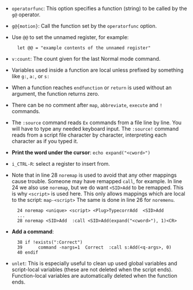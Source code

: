 - ``operatorfunc``: This option specifies a function (string) to be called by the ``g@`` operator.

- `g@{motion}`: Call the function set by the ``operatorfunc`` option.

- Use ``@@`` to set the unnamed register, for example:

        let @@ = "example contents of the unnamed register"

- ``v:count``: The count given for the last Normal mode command.

- Variables used inside a function are local unless prefixed by something like ``g:``, ``a:``, or ``s:``

- When a function reaches ``endfunction`` or ``return`` is used without an argument, the function returns zero.

- There can be no comment after ``map``, ``abbreviate``, ``execute`` and ``!`` commands.

- The ``:source`` command reads ``Ex`` commands from a file line by line.  You will have to type any needed keyboard input.  The ``:source!`` command reads from a script file character by character, interpreting each character as if you typed it.

- **Print the word under the cursor**: ``echo expand("<cword>")``

- ``i_CTRL-R``: select a register to insert from.

- Note that in line 28 ``noremap`` is used to avoid that any other mappings cause trouble.  Someone may have remapped ``call``, for example.  In line 24 we also use ``noremap``, but we do want ``<SID>Add`` to be remapped.  This is why ``<script>`` is used here.  This only allows mappings which are local to the script: ``map-<script>``  The same is done in line 26 for `noremenu`.

        24 noremap <unique> <script> <Plug>TypecorrAdd  <SID>Add
        ...
        28 noremap <SID>Add  :call <SID>Add(expand("<cword>"), 1)<CR>

- **Add a command**:

        38 if !exists(":Correct")
        39      command -nargs=1  Correct  :call s:Add(<q-args>, 0)
        40 endif

- ``unlet``: This is especially useful to clean up used global variables and script-local variables (these are not deleted when the script ends). Function-local variables are automatically deleted when the function ends.
